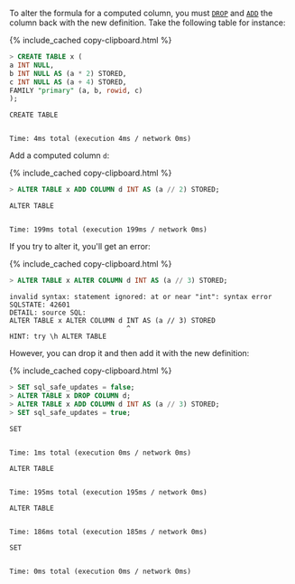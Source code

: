 To alter the formula for a computed column, you must [`DROP`](alter-table.html#drop-column) and [`ADD`](alter-table.html#add-column) the column back with the new definition. Take the following table for instance:

{% include_cached copy-clipboard.html %}
~~~sql
> CREATE TABLE x (
a INT NULL,
b INT NULL AS (a * 2) STORED,
c INT NULL AS (a + 4) STORED,
FAMILY "primary" (a, b, rowid, c)
);
~~~
~~~
CREATE TABLE


Time: 4ms total (execution 4ms / network 0ms)
~~~

Add a computed column `d`:

{% include_cached copy-clipboard.html %}
~~~sql
> ALTER TABLE x ADD COLUMN d INT AS (a // 2) STORED;
~~~
~~~
ALTER TABLE


Time: 199ms total (execution 199ms / network 0ms)
~~~

If you try to alter it, you'll get an error:

{% include_cached copy-clipboard.html %}
~~~sql
> ALTER TABLE x ALTER COLUMN d INT AS (a // 3) STORED;
~~~
~~~
invalid syntax: statement ignored: at or near "int": syntax error
SQLSTATE: 42601
DETAIL: source SQL:
ALTER TABLE x ALTER COLUMN d INT AS (a // 3) STORED
                             ^
HINT: try \h ALTER TABLE
~~~

However, you can drop it and then add it with the new definition:

{% include_cached copy-clipboard.html %}
~~~sql
> SET sql_safe_updates = false;
> ALTER TABLE x DROP COLUMN d;
> ALTER TABLE x ADD COLUMN d INT AS (a // 3) STORED;
> SET sql_safe_updates = true;
~~~
~~~
SET


Time: 1ms total (execution 0ms / network 0ms)

ALTER TABLE


Time: 195ms total (execution 195ms / network 0ms)

ALTER TABLE


Time: 186ms total (execution 185ms / network 0ms)

SET


Time: 0ms total (execution 0ms / network 0ms)
~~~
